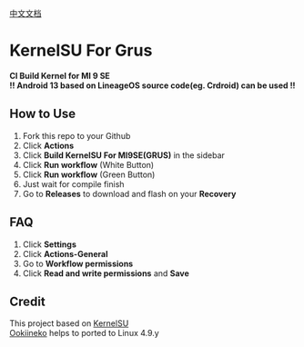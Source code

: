[中文文档](https://github.com/SakuraNotStupid/kernel_build/blob/main/README_CN.md)
# KernelSU For Grus
**CI Build Kernel for MI 9 SE**  
**!! Android 13 based on LineageOS source code(eg. Crdroid) can be used !!**  
## How to Use
1. Fork this repo to your Github  
2. Click **Actions**  
3. Click **Build KernelSU For MI9SE(GRUS)** in the sidebar  
4. Click **Run workflow** (White Button)  
5. Click **Run workflow** (Green Button)  
6. Just wait for compile finish  
7. Go to **Releases** to download and flash on your **Recovery**  
## FAQ
1. Click **Settings**
2. Click **Actions-General**
3. Go to **Workflow permissions**
4. Click **Read and write permissions** and **Save**
## Credit
This project based on [KernelSU](https://github.com/tiann/KernelSU)  
[Ookiineko](https://github.com/Ookiineko/) helps to ported to Linux 4.9.y
